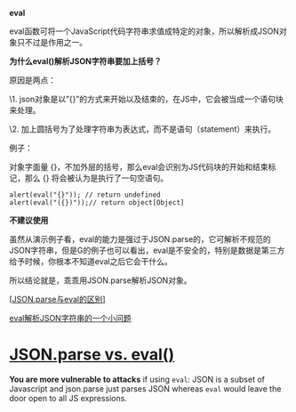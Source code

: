 **eval**

eval函数可将一个JavaScript代码字符串求值成特定的对象，所以解析成JSON对象只不过是作用之一。

**为什么eval()解析JSON字符串要加上括号？**

原因是两点：

\1. json对象是以”{}”的方式来开始以及结束的，在JS中，它会被当成一个语句块来处理。

\2. 加上圆括号为了处理字符串为表达式，而不是语句（statement）来执行。

例子：

对象字面量 {}，不加外层的括号，那么eval会识别为JS代码块的开始和结束标记，那么 {} 将会被认为是执行了一句空语句。

```
alert(eval("{}")); // return undefined
alert(eval("({})"));// return object[Object]
```

**不建议使用**

虽然从演示例子看，eval的能力是强过于JSON.parse的，它可解析不规范的JSON字符串，但是G的例子也可以看出，eval是不安全的，特别是数据是第三方给予时候，你根本不知道eval之后它会干什么。

所以结论就是，乖乖用JSON.parse解析JSON对象。

[[JSON.parse与eval的区别](https://www.cnblogs.com/lovesong/p/6036650.html)]

[eval解析JSON字符串的一个小问题](<http://web.jobbole.com/85180/>)

# [JSON.parse vs. eval()](https://stackoverflow.com/questions/1843343/json-parse-vs-eval)

**You are more vulnerable to attacks** if using `eval`: JSON is a subset of Javascript and json.parse just parses JSON whereas `eval` would leave the door open to all JS expressions.

